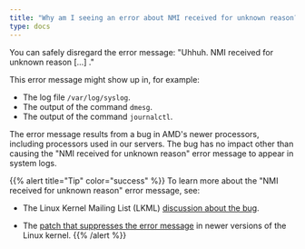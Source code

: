 ```yaml
---
title: "Why am I seeing an error about NMI received for unknown reason?"
type: docs
---
```


You can safely disregard the error message: "Uhhuh. NMI received for unknown
reason […] ."

This error message might show up in, for example:

- The log file `/var/log/syslog`.
- The output of the command `dmesg`.
- The output of the command `journalctl`.

The error message results from a bug in AMD's newer processors, including
processors used in our servers. The bug has no impact other than causing the
"NMI received for unknown reason" error message to appear in system logs.

{{% alert title="Tip" color="success" %}}
To learn more about the "NMI received for unknown reason" error message, see:

- The Linux Kernel Mailing List (LKML)
  [discussion about the bug](https://lkml.kernel.org/lkml/20210317084829.GA474581@gmail.com/).

- The
  [patch that suppresses the error message](https://lore.kernel.org/lkml/20210910122917.642099145@linuxfoundation.org/)
  in newer versions of the Linux kernel.
{{% /alert %}}
